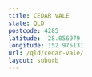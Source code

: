 ```yaml
---
title: CEDAR VALE
state: QLD
postcode: 4285
latitude: -28.056979
longitude: 152.975131
url: /qld/cedar-vale/
layout: suburb
---
```

